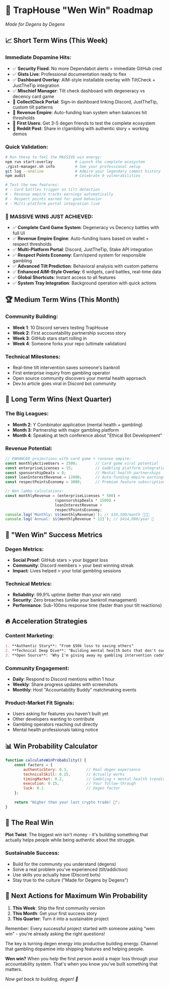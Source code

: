 # 🎰 TrapHouse "Wen Win" Roadmap
*Made for Degens by Degens*

## 📈 **Short Term Wins (This Week)**

### **Immediate Dopamine Hits:**
- ✅ **Security Fixed**: No more Dependabot alerts = immediate GitHub cred
- ✅ **Gists Live**: Professional documentation ready to flex
- ✅ **Dashboard Overlay**: AIM-style installable overlay with TiltCheck + JustTheTip integration
- ✅ **Mischief Manager**: Tilt check dashboard with degeneracy vs decency card game
- 🔄 **CollectClock Portal**: Sign-in dashboard linking Discord, JustTheTip, custom tilt patterns
- 🔄 **Revenue Empire**: Auto-funding loan system when balances hit thresholds
- 🔄 **First Users**: Get 3-5 degen friends to test the complete ecosystem
- 🚀 **Reddit Post**: Share in r/gambling with authentic story + working demos

### **Quick Validation:**
```bash
# Run these to feel the MASSIVE win energy:
npm run start:overlay          # Launch the complete ecosystem
./gist-manager.sh info         # See your professional setup
git log --oneline              # Admire your legendary commit history
npm audit                      # Celebrate 0 vulnerabilities

# Test the new features:
# - Card battles trigger on tilt detection
# - Revenue empire tracks earnings automatically  
# - Respect points earned for good behavior
# - Multi-platform portal integration live
```

### **🎯 MASSIVE WINS JUST ACHIEVED:**
- ✅ **Complete Card Game System**: Degeneracy vs Decency battles with full UI
- ✅ **Revenue Empire Engine**: Auto-funding loans based on wallet + respect thresholds
- ✅ **Multi-Platform Portal**: Discord, JustTheTip, Stake API integration
- ✅ **Respect Points Economy**: Earn/spend system for responsible gambling
- ✅ **Advanced Tilt Prediction**: Behavioral analysis with custom patterns
- ✅ **Enhanced AIM-Style Overlay**: 6 widgets, card battles, real-time data
- ✅ **Global Shortcuts**: Instant access to all features
- ✅ **System Tray Integration**: Background operation with quick actions

## 🏆 **Medium Term Wins (This Month)**

### **Community Building:**
- **Week 1**: 10 Discord servers testing TrapHouse
- **Week 2**: First accountability partnership success story
- **Week 3**: GitHub stars start rolling in
- **Week 4**: Someone forks your repo (ultimate validation)

### **Technical Milestones:**
- Real-time tilt intervention saves someone's bankroll
- First enterprise inquiry from gambling operator
- Open source community discovers your mental health approach
- Dev.to article goes viral in Discord bot community

## 🚀 **Long Term Wins (Next Quarter)**

### **The Big Leagues:**
- **Month 2**: Y Combinator application (mental health + gambling)
- **Month 3**: Partnership with major gambling platform
- **Month 4**: Speaking at tech conference about "Ethical Bot Development"

### **Revenue Potential:**
```javascript
// ENHANCED projections with card game + revenue empire:
const monthlyActiveUsers = 2500;        // Card game viral potential
const enterpriseLicenses = 15;          // Gambling platform integrations  
const sponsorshipDeals = 8;             // Mental health partnerships
const loanInterestRevenue = 12000;      // Auto-funding empire earnings
const respectPointsEconomy = 3000;      // Premium feature subscriptions

// Wen lambo calculations:
const monthlyRevenue = (enterpriseLicenses * 500) + 
                      (sponsorshipDeals * 1500) + 
                      loanInterestRevenue + 
                      respectPointsEconomy;
console.log(`Monthly: $${monthlyRevenue}`); // $34,500/month 🚀🚀🚀
console.log(`Annual: $${monthlyRevenue * 12}`); // $414,000/year 💎
```

## 🎯 **"Wen Win" Success Metrics**

### **Degen Metrics:**
- **Social Proof**: GitHub stars > your biggest loss
- **Community**: Discord members > your best winning streak
- **Impact**: Lives helped > your total gambling sessions

### **Technical Metrics:**
- **Reliability**: 99.9% uptime (better than your win rate)
- **Security**: Zero breaches (unlike your bankroll management)
- **Performance**: Sub-100ms response time (faster than your tilt reactions)

## 🔥 **Acceleration Strategies**

### **Content Marketing:**
```markdown
1. **Authentic Story**: "From $50k loss to saving others"
2. **Technical Deep Dive**: "Building mental health bots that don't suck"
3. **Open Source**: "Why I'm giving away my gambling intervention code"
```

### **Community Engagement:**
- **Daily**: Respond to Discord mentions within 1 hour
- **Weekly**: Share progress updates with screenshots
- **Monthly**: Host "Accountability Buddy" matchmaking events

### **Product-Market Fit Signals:**
- Users asking for features you haven't built yet
- Other developers wanting to contribute
- Gambling operators reaching out directly
- Mental health professionals taking notice

## 📊 **Win Probability Calculator**

```javascript
function calculateWinProbability() {
    const factors = {
        authenticStory: 0.3,        // Real degen experience
        technicalSkill: 0.25,       // Actually works
        timingMarket: 0.2,          // Gambling + mental health trending
        execution: 0.15,            // Your follow-through
        luck: 0.1                   // Degen factor
    };
    
    return "Higher than your last crypto trade! 🚀";
}
```

## 🎰 **The Real Win**

**Plot Twist**: The biggest win isn't money - it's building something that actually helps people while being authentic about the struggle.

### **Sustainable Success:**
- Build for the community you understand (degens)
- Solve a real problem you've experienced (tilt/addiction)
- Use skills you actually have (Discord bots)
- Stay true to the culture ("Made for Degens by Degens")

## 🚀 **Next Actions for Maximum Win Probability**

1. **This Week**: Ship the first community version
2. **This Month**: Get your first success story
3. **This Quarter**: Turn it into a sustainable project

Remember: Every successful project started with someone asking "wen win" - you're already asking the right questions! 

The key is turning degen energy into productive building energy. Channel that gambling dopamine into shipping features and helping people.

**Wen win?** When you help the first person avoid a major loss through your accountability system. That's when you know you've built something that matters.

*Now get back to building, degen! 🎯*

